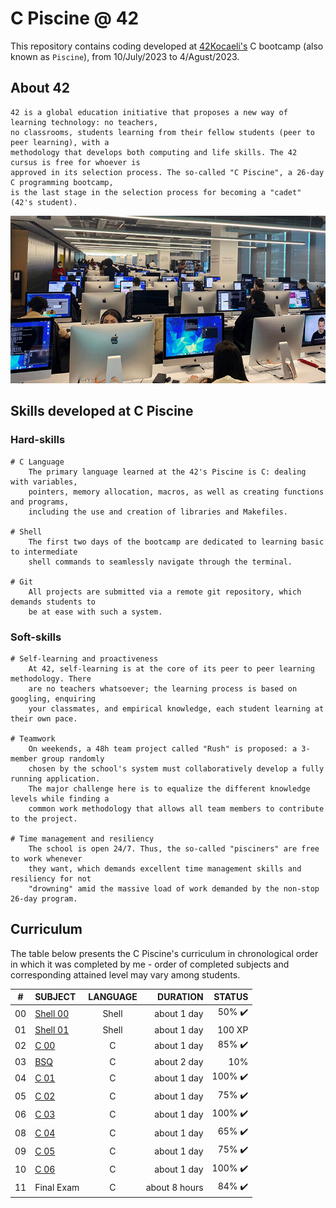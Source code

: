 # C Piscine @ 42

This repository contains coding developed at [42Kocaeli's](https://42kocaeli.com.tr/) C bootcamp (also known as `Piscine`), from 10/July/2023 to 4/Agust/2023.

## About 42

	42 is a global education initiative that proposes a new way of learning technology: no teachers,
	no classrooms, students learning from their fellow students (peer to peer learning), with a
	methodology that develops both computing and life skills. The 42 cursus is free for whoever is
	approved in its selection process. The so-called "C Piscine", a 26-day C programming bootcamp,
	is the last stage in the selection process for becoming a "cadet" (42's student).

[![Photo of a 42Kocaeli's lab](42kocaeli.jpg)](https://42kocaeli.com.tr/)

## Skills developed at C Piscine

### Hard-skills
	# C Language
		The primary language learned at the 42's Piscine is C: dealing with variables,
		pointers, memory allocation, macros, as well as creating functions and programs,
		including the use and creation of libraries and Makefiles.

	# Shell
		The first two days of the bootcamp are dedicated to learning basic to intermediate
		shell commands to seamlessly navigate through the terminal.

	# Git
		All projects are submitted via a remote git repository, which demands students to
		be at ease with such a system.

### Soft-skills
	# Self-learning and proactiveness
		At 42, self-learning is at the core of its peer to peer learning methodology. There
		are no teachers whatsoever; the learning process is based on googling, enquiring
		your classmates, and empirical knowledge, each student learning at their own pace.

	# Teamwork
		On weekends, a 48h team project called "Rush" is proposed: a 3-member group randomly
		chosen by the school's system must collaboratively develop a fully running application.
		The major challenge here is to equalize the different knowledge levels while finding a
		common work methodology that allows all team members to contribute to the project.

	# Time management and resiliency
		The school is open 24/7. Thus, the so-called "pisciners" are free to work whenever
		they want, which demands excellent time management skills and resiliency for not
		"drowning" amid the massive load of work demanded by the non-stop 26-day program.

## Curriculum

The table below presents the C Piscine's curriculum in chronological order in which it was completed by me - order of completed subjects and corresponding attained level may vary among students.

|#	|SUBJECT							|LANGUAGE	|DURATION  |STATUS					
|:-:|:--								|:-:		|--:		|--:						
|00	|[Shell 00](./shell00)	            |Shell		|about 1 day	|50% :heavy_check_mark:
|01	|[Shell 01](./shell01)	        |Shell		|about 1 day	|100 XP		|100%
|02	|[C 00](./c00)			            |C			|about 1 day	|85% :heavy_check_mark:
|03  |[BSQ](./bsq)  |C  |about 2 day | 10%
|04	|[C 01](./c01)			            |C			|about 1 day  |100% :heavy_check_mark:
|05	|[C 02](./c02)			            |C			|about 1 day  |75% :heavy_check_mark:	
|06	|[C 03](./c03)			            |C			|about 1 day	|100% :heavy_check_mark:
|08	|[C 04](./c04)			            |C			|about 1 day	|65% :heavy_check_mark:
|09	|[C 05](./c05)			            |C			|about 1 day  |75% :heavy_check_mark:
|10	|[C 06](./c06)			            |C			|about 1 day	|100% :heavy_check_mark:
|11	|Final Exam							|C			|about 8 hours  |84% :heavy_check_mark:	

